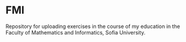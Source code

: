 # FMI

Repository for uploading exercises in the course of my education in the Faculty of Mathematics and Informatics, Sofia University.
